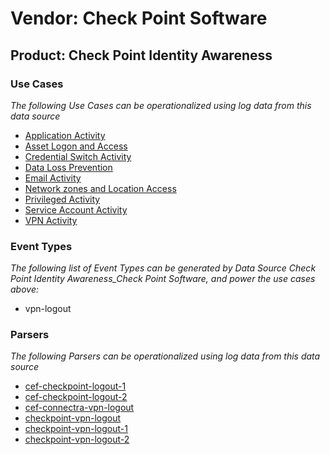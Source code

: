Vendor: Check Point Software
============================
Product: Check Point Identity Awareness
---------------------------------------

### Use Cases

_The following Use Cases can be operationalized using log data from this data source_

* [Application Activity](../UseCases/usecase_application_activity.md)
* [Asset Logon and Access](../UseCases/usecase_asset_logon_and_access.md)
* [Credential Switch Activity](../UseCases/usecase_credential_switch_activity.md)
* [Data Loss Prevention](../UseCases/usecase_data_loss_prevention.md)
* [Email Activity](../UseCases/usecase_email_activity.md)
* [Network zones and Location Access](../UseCases/usecase_network_zones_and_location_access.md)
* [Privileged Activity](../UseCases/usecase_privileged_activity.md)
* [Service Account Activity](../UseCases/usecase_service_account_activity.md)
* [VPN Activity](../UseCases/usecase_vpn_activity.md)


### Event Types

_The following list of Event Types can be generated by Data Source Check Point Identity Awareness_Check Point Software, and power the use cases above:_

- vpn-logout


### Parsers

_The following Parsers can be operationalized using log data from this data source_

* [cef-checkpoint-logout-1](../Parsers/parserContent_cef-checkpoint-logout-1.md)
* [cef-checkpoint-logout-2](../Parsers/parserContent_cef-checkpoint-logout-2.md)
* [cef-connectra-vpn-logout](../Parsers/parserContent_cef-connectra-vpn-logout.md)
* [checkpoint-vpn-logout](../Parsers/parserContent_checkpoint-vpn-logout.md)
* [checkpoint-vpn-logout-1](../Parsers/parserContent_checkpoint-vpn-logout-1.md)
* [checkpoint-vpn-logout-2](../Parsers/parserContent_checkpoint-vpn-logout-2.md)
